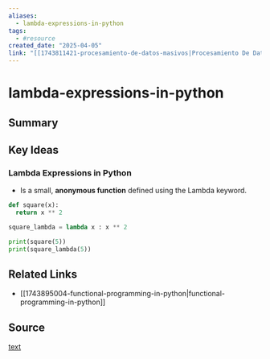 ```yaml
---
aliases:
  - lambda-expressions-in-python
tags:
  - #resource
created_date: "2025-04-05"
link: "[[1743811421-procesamiento-de-datos-masivos|Procesamiento De Datos Masivos]]"
---
```


# lambda-expressions-in-python

## Summary


## Key Ideas

### Lambda Expressions in Python

- Is a small, **anonymous function** defined using the Lambda keyword.

```python
def square(x):
  return x ** 2

square_lambda = lambda x : x ** 2

print(square(5))
print(square_lambda(5))
```

## Related Links
- [[1743895004-functional-programming-in-python|functional-programming-in-python]]

## Source
[text](url) 

